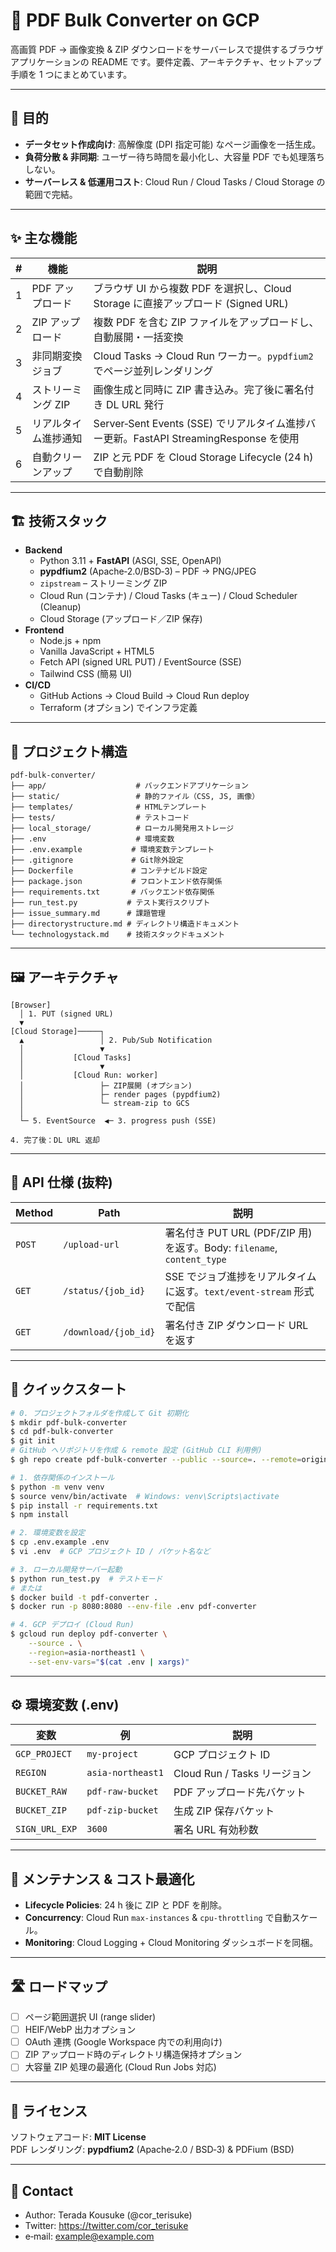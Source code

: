 # 📘 PDF Bulk Converter on GCP

高画質 PDF → 画像変換 & ZIP ダウンロードをサーバーレスで提供するブラウザアプリケーションの README です。要件定義、アーキテクチャ、セットアップ手順を 1 つにまとめています。

---

## 🎯 目的

* **データセット作成向け**: 高解像度 (DPI 指定可能) なページ画像を一括生成。
* **負荷分散 & 非同期**: ユーザー待ち時間を最小化し、大容量 PDF でも処理落ちしない。
* **サーバーレス & 低運用コスト**: Cloud Run / Cloud Tasks / Cloud Storage の範囲で完結。

---

## ✨ 主な機能

| # | 機能           | 説明                                                                       |
|---|----------------|--------------------------------------------------------------------------|
| 1 | PDF アップロード     | ブラウザ UI から複数 PDF を選択し、Cloud Storage に直接アップロード (Signed URL)           |
| 2 | ZIP アップロード     | 複数 PDF を含む ZIP ファイルをアップロードし、自動展開・一括変換                           |
| 3 | 非同期変換ジョブ  | Cloud Tasks → Cloud Run ワーカー。`pypdfium2` でページ並列レンダリング                    |
| 4 | ストリーミング ZIP    | 画像生成と同時に ZIP 書き込み。完了後に署名付き DL URL 発行                       |
| 5 | リアルタイム進捗通知 | Server‑Sent Events (SSE) でリアルタイム進捗バー更新。FastAPI StreamingResponse を使用 |
| 6 | 自動クリーンアップ    | ZIP と元 PDF を Cloud Storage Lifecycle (24 h) で自動削除                     |

---

## 🏗️ 技術スタック

* **Backend**  
  * Python 3.11 + **FastAPI** (ASGI, SSE, OpenAPI)  
  * **pypdfium2** (Apache‑2.0/BSD‑3) – PDF → PNG/JPEG  
  * `zipstream` – ストリーミング ZIP  
  * Cloud Run (コンテナ) / Cloud Tasks (キュー) / Cloud Scheduler (Cleanup)  
  * Cloud Storage (アップロード／ZIP 保存)
* **Frontend**  
  * Node.js + npm
  * Vanilla JavaScript + HTML5  
  * Fetch API (signed URL PUT) / EventSource (SSE)  
  * Tailwind CSS (簡易 UI)
* **CI/CD**  
  * GitHub Actions → Cloud Build → Cloud Run deploy  
  * Terraform (オプション) でインフラ定義

---

## 📁 プロジェクト構造

```
pdf-bulk-converter/
├── app/                    # バックエンドアプリケーション
├── static/                 # 静的ファイル（CSS, JS, 画像）
├── templates/              # HTMLテンプレート
├── tests/                  # テストコード
├── local_storage/          # ローカル開発用ストレージ
├── .env                    # 環境変数
├── .env.example           # 環境変数テンプレート
├── .gitignore             # Git除外設定
├── Dockerfile             # コンテナビルド設定
├── package.json           # フロントエンド依存関係
├── requirements.txt       # バックエンド依存関係
├── run_test.py           # テスト実行スクリプト
├── issue_summary.md      # 課題管理
├── directorystructure.md # ディレクトリ構造ドキュメント
└── technologystack.md    # 技術スタックドキュメント
```

---

## 🖼️ アーキテクチャ

```text
[Browser]
  │ 1. PUT (signed URL)
  ▼
[Cloud Storage]─────┐
  ▲                 │ 2. Pub/Sub Notification
  │                 ▼
  │           [Cloud Tasks]
  │                 ▼
  │           [Cloud Run: worker]
  │                 ├─ ZIP展開 (オプション)
  │                 ├─ render pages (pypdfium2)
  │                 └─ stream‑zip to GCS
  │
  └─ 5. EventSource  ◀─ 3. progress push (SSE)

4. 完了後：DL URL 返却
```

---

## 📝 API 仕様 (抜粋)

| Method | Path                 | 説明                                                               |
|--------|----------------------|------------------------------------------------------------------|
| `POST` | `/upload-url`        | 署名付き PUT URL (PDF/ZIP 用) を返す。Body: `filename`, `content_type` |
| `GET`  | `/status/{job_id}`   | SSE でジョブ進捗をリアルタイムに返す。`text/event-stream` 形式で配信              |
| `GET`  | `/download/{job_id}` | 署名付き ZIP ダウンロード URL を返す                                        |

---

## 🚀 クイックスタート

```bash
# 0. プロジェクトフォルダを作成して Git 初期化
$ mkdir pdf-bulk-converter
$ cd pdf-bulk-converter
$ git init
# GitHub へリポジトリを作成 & remote 設定 (GitHub CLI 利用例)
$ gh repo create pdf-bulk-converter --public --source=. --remote=origin -y

# 1. 依存関係のインストール
$ python -m venv venv
$ source venv/bin/activate  # Windows: venv\Scripts\activate
$ pip install -r requirements.txt
$ npm install

# 2. 環境変数を設定
$ cp .env.example .env
$ vi .env  # GCP プロジェクト ID / バケット名など

# 3. ローカル開発サーバー起動
$ python run_test.py  # テストモード
# または
$ docker build -t pdf-converter .
$ docker run -p 8080:8080 --env-file .env pdf-converter

# 4. GCP デプロイ (Cloud Run)
$ gcloud run deploy pdf-converter \
    --source . \
    --region=asia-northeast1 \
    --set-env-vars="$(cat .env | xargs)"
```

---

## ⚙️ 環境変数 (.env)

| 変数           | 例                | 説明                    |
|----------------|-------------------|-------------------------|
| `GCP_PROJECT`  | `my-project`      | GCP プロジェクト ID           |
| `REGION`       | `asia-northeast1` | Cloud Run / Tasks リージョン |
| `BUCKET_RAW`   | `pdf-raw-bucket`  | PDF アップロード先バケット        |
| `BUCKET_ZIP`   | `pdf-zip-bucket`  | 生成 ZIP 保存バケット       |
| `SIGN_URL_EXP` | `3600`            | 署名 URL 有効秒数       |

---

## 🧹 メンテナンス & コスト最適化

* **Lifecycle Policies**: 24 h 後に ZIP と PDF を削除。
* **Concurrency**: Cloud Run `max-instances` & `cpu-throttling` で自動スケール。
* **Monitoring**: Cloud Logging + Cloud Monitoring ダッシュボードを同梱。

---

## 🛣️ ロードマップ

- [ ] ページ範囲選択 UI (range slider)
- [ ] HEIF/WebP 出力オプション
- [ ] OAuth 連携 (Google Workspace 内での利用向け)
- [ ] ZIP アップロード時のディレクトリ構造保持オプション
- [ ] 大容量 ZIP 処理の最適化 (Cloud Run Jobs 対応)

---

## 📝 ライセンス

ソフトウェアコード: **MIT License**  
PDF レンダリング: **pypdfium2** (Apache‑2.0 / BSD‑3) & PDFium (BSD)

---

## 📮 Contact

* Author: Terada Kousuke (@cor_terisuke)
* Twitter: https://twitter.com/cor_terisuke
* e‑mail: example@example.com

